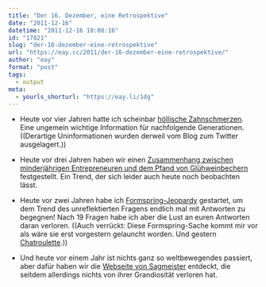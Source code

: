 ```yaml
---
title: "Der 16. Dezember, eine Retrospektive"
date: "2011-12-16"
datetime: "2011-12-16 18:08:16"
id: "17821"
slug: "der-16-dezember-eine-retrospektive"
url: "https://eay.cc/2011/der-16-dezember-eine-retrospektive/"
author: "eay"
format: "post"
tags:
  - output
meta:
  - yourls_shorturl: "https://eay.li/1dg"
---
```


- Heute vor vier Jahren hatte ich scheinbar [höllische Zahnschmerzen](//eay.cc/2007/zucker-in-der-jugend-faule-zahne-im-alter/). Eine ungemein wichtige Information für nachfolgende Generationen. ((Derartige Uninformationen wurden derweil vom Blog zum Twitter ausgelagert.))

- Heute vor drei Jahren haben wir einen [Zusammenhang zwischen minderjährigen Entrepreneuren und dem Pfand von Glühweinbechern](//eay.cc/2008/traurig-aber-wahr/) festgestellt. Ein Trend, der sich leider auch heute noch beobachten lässt.

- Heute vor zwei Jahren habe ich [Formspring-Jeopardy](//eay.cc/2009/formspring-jeopardy/) gestartet, um dem Trend des unreflektierten Fragens endlich mal mit Antworten zu begegnen! Nach 19 Fragen habe ich aber die Lust an euren Antworten daran verloren. ((Auch verrückt: Diese Formspring-Sache kommt mir vor als wäre sie erst vorgestern gelauncht worden. Und gestern [Chatroulette](//eay.cc/2010/chatroulette-boob-contest/).))

- Und heute vor einem Jahr ist nichts ganz so weltbewegendes passiert, aber dafür haben wir die [Webseite von Sagmeister](//eay.cc/2010/livestream-fusboden-navigation/) entdeckt, die seitdem allerdings nichts von ihrer Grandiosität verloren hat.
